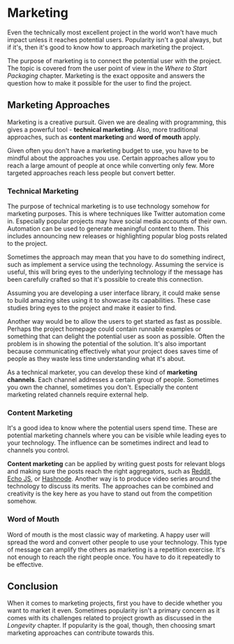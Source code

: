 # Marketing

Even the technically most excellent project in the world won't have much impact unless it reaches potential users. Popularity isn't a goal always, but if it's, then it's good to know how to approach marketing the project.

The purpose of marketing is to connect the potential user with the project. The topic is covered from the user point of view in the *Where to Start Packaging* chapter. Marketing is the exact opposite and answers the question how to make it possible for the user to find the project.

## Marketing Approaches

Marketing is a creative pursuit. Given we are dealing with programming, this gives a powerful tool - **technical marketing**. Also, more traditional approaches, such as **content marketing** and **word of mouth** apply.

Given often you don't have a marketing budget to use, you have to be mindful about the approaches you use. Certain approaches allow you to reach a large amount of people at once while converting only few. More targeted approaches reach less people but convert better.

### Technical Marketing

The purpose of technical marketing is to use technology somehow for marketing purposes. This is where techniques like Twitter automation come in. Especially popular projects may have social media accounts of their own. Automation can be used to generate meaningful content to them. This includes announcing new releases or highlighting popular blog posts related to the project.

Sometimes the approach may mean that you have to do something indirect, such as implement a service using the technology. Assuming the service is useful, this will bring eyes to the underlying technology if the message has been carefully crafted so that it's possible to create this connection.

Assuming you are developing a user interface library, it could make sense to build amazing sites using it to showcase its capabilities. These case studies bring eyes to the project and make it easier to find.

Another way would be to allow the users to get started as fast as possible. Perhaps the project homepage could contain runnable examples or something that can delight the potential user as soon as possible. Often the problem is in showing the potential of the solution. It's also important because communicating effectively what your project does saves time of people as they waste less time understanding what it's about.

As a technical marketer, you can develop these kind of **marketing channels**. Each channel addresses a certain group of people. Sometimes you own the channel, sometimes you don't. Especially the content marketing related channels require external help.

### Content Marketing

It's a good idea to know where the potential users spend time. These are potential marketing channels where you can be visible while leading eyes to your technology. The influence can be sometimes indirect and lead to channels you control.

**Content marketing** can be applied by writing guest posts for relevant blogs and making sure the posts reach the right aggregators, such as [Reddit](https://www.reddit.com/r/javascript/), [Echo JS](http://www.echojs.com/), or [Hashnode](https://hashnode.com/). Another way is to produce video series around the technology to discuss its merits. The approaches can be combined and creativity is the key here as you have to stand out from the competition somehow.

### Word of Mouth

Word of mouth is the most classic way of marketing. A happy user will spread the word and convert other people to use your technology. This type of message can amplify the others as marketing is a repetition exercise. It's not enough to reach the right people once. You have to do it repeatedly to be effective.

## Conclusion

When it comes to marketing projects, first you have to decide whether you want to market it even. Sometimes popularity isn't a primary concern as it comes with its challenges related to project growth as discussed in the *Longevity* chapter. If popularity is the goal, though, then choosing smart marketing approaches can contribute towards this.
